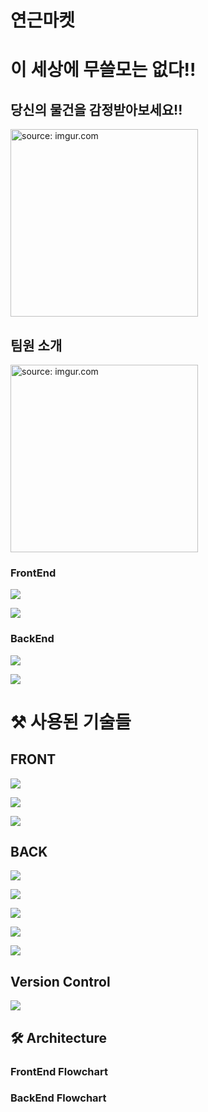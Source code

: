 # 연근마켓
# 이 세상에 무쓸모는 없다!!
## 당신의 물건을 감정받아보세요!!

<img src="https://i.imgur.com/VDbXnS3.gif" title="source: imgur.com" width="300"/>


##  팀원 소개

<img src="https://i.imgur.com/qE2h937.jpg" title="source: imgur.com"  width="300px"/>

### FrontEnd

![](https://img.shields.io/badge/frontend-김창민-ffbcaf?style=for-the-badge)

![](https://img.shields.io/badge/frontend-이상권-ffbcaf?style=for-the-badge)

### BackEnd

![](https://img.shields.io/badge/backend-박지상-80e27e?style=for-the-badge)

![](https://img.shields.io/badge/backend-김제현-80e27e?style=for-the-badge)


# ⚒️ 사용된 기술들

## FRONT

![](https://img.shields.io/badge/frontend-React-039be5?style=for-the-badge&logo=react)

![](https://img.shields.io/badge/frontend-React_Hooks-039be5?style=for-the-badge&logo=react)

![](https://img.shields.io/badge/frontend-Typescript-039be5?style=for-the-badge&logo=typescript)

## BACK

![](https://img.shields.io/badge/backend-node.js-338a3e?style=for-the-badge&logo=node.js)

![](https://img.shields.io/badge/backend-Fastify-039be5?style=for-the-badge&logo=fastify)

![](https://img.shields.io/badge/backend-typeorm-039be5?style=for-the-badge&logo=typeorm)

![](https://img.shields.io/badge/backend-nestjs-039be5?style=for-the-badge&logo=nestjs)

![](https://img.shields.io/badge/backend-mysql-00acc1?style=for-the-badge&logo=mysql)

## Version Control

![](https://img.shields.io/badge/version_control-github-0d47a1?style=for-the-badge&logo=github)

## 🛠 Architecture

### FrontEnd Flowchart



### BackEnd Flowchart


